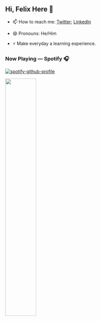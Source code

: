 ## Hi, Felix Here 👋

- 📫 How to reach me: [Twitter](https://twitter.com/felixkariuki_); [LinkedIn](https://www.linkedin.com/in/felix-kariuki/)

- 😄 Pronouns: He/Him

- ⚡ Make everyday a learning experience.

### Now Playing — Spotify 🎧
[![spotify-github-profile](https://spotify-github-profile.vercel.app/api/view?uid=317foij76626zoxsuewpjhlni7ni&cover_image=true&theme=novatorem&bar_color=53b14f&bar_color_cover=false)](https://spotify-github-profile.vercel.app/api/view?uid=317foij76626zoxsuewpjhlni7ni&redirect=true)


<img align="left" width="44%" src="https://github-readme-stats.vercel.app/api?username=Felix-Kariuki&show_icons=true&theme=radical"/>

<!--<img align="left" width="37%" src="https://github-readme-stats.vercel.app/api/top-langs/?username=Felix-Kariuki&layout=compact)](https://github.com/anuraghazra/github-readme-   stats"/>-->

<!--<p><img align="center" width ="32%" src="https://github-readme-stats.vercel.app/api/top-langs?username=Felix-Kariuki&show_icons=true&locale=en&layout=compact" alt="Felix-Kariuki" /></p>-->




<!--<p><img align="center" src="https://github-readme-streak-stats.herokuapp.com/?user=Felix-Kariuki&" alt="Felix-Kariuki" /></p>-->

<!--
**Felix-Kariuki/Felix-Kariuki** is a ✨ _special_ ✨ repository because its `README.md` (this file) appears on your GitHub profile.

Here are some ideas to get you started:

- 🔭 I’m currently working on ...
- 🌱 I’m currently learning ...
- 👯 I’m looking to collaborate on ...
- 🤔 I’m looking for help with ...
- 💬 Ask me about ...
- 📫 How to reach me: ...
- 😄 Pronouns: ...
- ⚡ Fun fact: ...
-->
